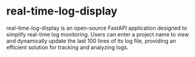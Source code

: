 # real-time-log-display
real-time-log-display is an open-source FastAPI application designed to simplify real-time log monitoring. Users can enter a project name to view and dynamically update the last 100 lines of its log file, providing an efficient solution for tracking and analyzing logs.
